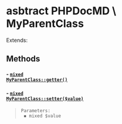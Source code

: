 
# asbtract PHPDocMD \ MyParentClass


Extends: 




## Methods
#### - <a href='../../mockups/MyAbstractParentClass.php#L8'><code style="background-color: white; color: inherit;">mixed MyParentClass::getter()</code></a>
#### - <a href='../../mockups/MyAbstractParentClass.php#L13'><code style="background-color: white; color: inherit;">mixed MyParentClass::setter($value)</code></a>
<blockquote><pre><code>Parameters:<br> &#x25FE; mixed $value</code></pre></blockquote>


